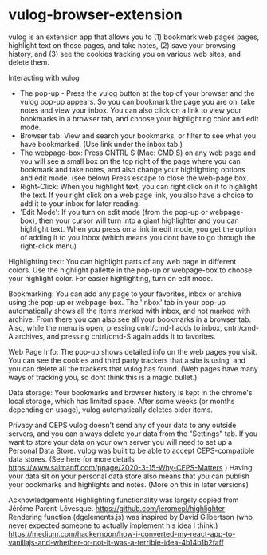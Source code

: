 # vulog-browser-extension
vulog is an extension app that allows you to (1) bookmark web pages pages, highlight text on those pages, and take notes, (2) save your browsing history,  and (3) see the cookies tracking you on various web sites, and delete them.

Interacting with vulog
- The pop-up - Press the vulog button at the top of your browser and the vulog pop-up appears. So you can bookmark the page you are on, take notes and view your inbox. You can also click on a link to view your bookmarks in a browser tab, and choose your highlighting color and edit mode.
- Browser tab: View and search your bookmarks, or filter to see what you have bookmarked. (Use link under the inbox tab.)
- The webpage-box: Press CNTRL S (Mac: CMD S)  on any web page and you will see a small box on the top right of the page where you can bookmark and take notes, and also change your highlighting options and edit mode. (see below) Press escape to close the web-page box.
- Right-Click: When you highlight text, you can right click on it to highlight the text. If you right click on a web page link, you also have a choice to add it to your inbox for later reading.
- 'Edit Mode': If you turn on edit mode (from the pop-up or webpage-box), then your cursor will turn into a giant highlighter and you can highlight text. When you press on a link in edit mode, you get the option of adding it to you inbox (which means you dont have to go through the right-click menu)

Highlighting text: You can highlight parts of any web page in different colors. Use the highlight pallette in the pop-up or webpage-box to choose your highlight color. For easier highlighting, turn on edit mode.

Bookmarking: You can add any page to your favorites, inbox or archive using the pop-up or webpage-box. The 'inbox' tab in your pop-up automatically shows all the items marked with inbox, and not marked with archive. From there you can also see all your bookmarks in a browser tab. Also, while the menu is open, pressing cntrl/cmd-I adds to inbox,  cntrl/cmd-A archives, and pressing cntrl/cmd-S again adds it to favorites.

Web Page Info: The pop-up shows detailed info on the web pages you visit. You can see the cookies and third party trackers that a site is using, and you can delete all the trackers that vulog has found. (Web pages have many ways of tracking you, so dont think this is a magic bullet.)

Data storage: Your bookmarks and browser history is kept in the chrome's local storage, which has limited space. After some weeks (or months depending on usage), vulog automatically deletes older items.

Privacy and CEPS
vulog doesn't send any of your data to any outside servers, and you can always delete your data from the "Settings" tab. If you want to store your data on your own server you will need to set up a Personal Data Store. vulog was built to be able to accept CEPS-compatible data stores. (See here for more details https://www.salmanff.com/ppage/2020-3-15-Why-CEPS-Matters )
Having your data sit on your personal data store also means that you can publish your bookmarks and highlights and notes. (More on this in later versions)

Acknowledgements
Highlighting functionality was largely copied from Jérôme Parent-Lévesque. https://github.com/jeromepl/highlighter
Rendering function (dgelements.js) was inspired by David Gilbertson (who never expected someone to actually implement his idea I think.) https://medium.com/hackernoon/how-i-converted-my-react-app-to-vanillajs-and-whether-or-not-it-was-a-terrible-idea-4b14b1b2faff
